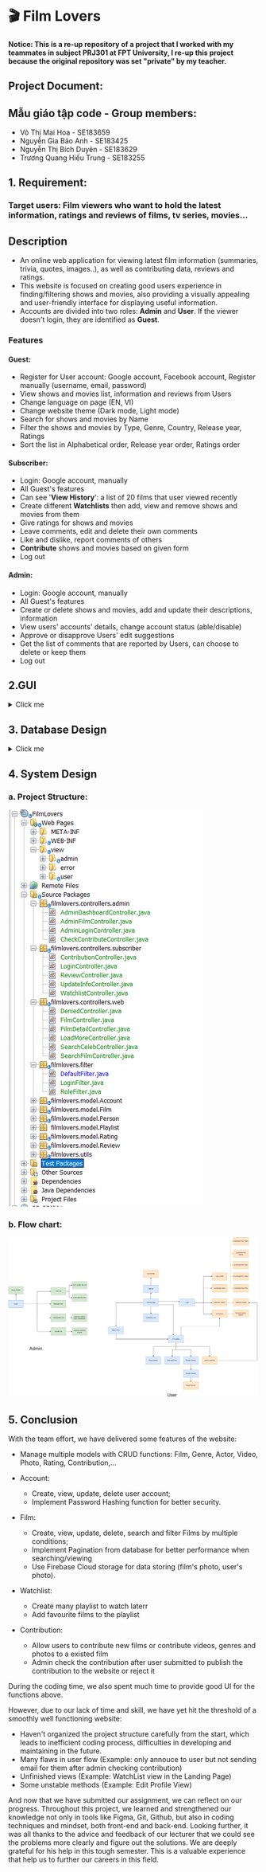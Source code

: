 # 🎬 Film Lovers

#### Notice: This is a re-up repository of a project that I worked with my teammates in subject PRJ301 at FPT University, I re-up this project because the original repository was set "private" by my teacher.

## Project Document:

## Mẫu giáo tập code - Group members:
- Võ Thị Mai Hoa - SE183659
- Nguyễn Gia Bảo Anh - SE183425
- Nguyễn Thị Bích Duyên - SE183629
- Trương Quang Hiếu Trung - SE183255

## 1. Requirement: 
### Target users: Film viewers who want to hold the latest information, ratings and reviews of films, tv series, movies...

## Description

- An online web application for viewing latest film information (summaries, trivia, quotes, images..), as well as contributing data, reviews and ratings.   
- This website is focused on creating good users experience in finding/filtering shows and movies, also providing a visually appealing and user-friendly interface for displaying useful information.   
- Accounts are divided into two roles: **Admin** and **User**. If the viewer doesn't login, they are identified as **Guest**.   

### Features

#### Guest:   
- Register for User account: Google account, Facebook account, Register manually (username, email, password)   
- View shows and movies list, information and reviews from Users   
- Change language on page (EN, VI)   
- Change website theme (Dark mode, Light mode)   
- Search for shows and movies by Name   
- Filter the shows and movies by Type, Genre, Country, Release year, Ratings   
- Sort the list in Alphabetical order, Release year order, Ratings order   

#### Subscriber:
- Login: Google account, manually   
- All Guest's features   
- Can see '**View History**': a list of 20 films that user viewed recently    
- Create different **Watchlists** then add, view and remove shows and movies from them   
- Give ratings for shows and movies    
- Leave comments, edit and delete their own comments   
- Like and dislike, report comments of others
- **Contribute** shows and movies based on given form   
- Log out   

#### Admin:
- Login: Google account, manually   
- All Guest's features   
- Create or delete shows and movies, add and update their descriptions, information   
- View users' accounts' details, change account status (able/disable)   
- Approve or disapprove Users' edit suggestions   
- Get the list of comments that are reported by Users, can choose to delete or keep them
- Log out   

## 2.GUI
<details>
  <summary>Click me</summary><br>
  
  ### 2.1. Common Pages
  
#### a. Sign in & Sign up:
![User Authentication Screen](./images/auth.png)

#### b. Home page
![Homepage](./images/homepage.png)

#### c. Trending films 
![Trending films](./images/trending_films.png)

#### d. Film details and Reviews
![Film details and Reviews](./images/film_details.png)

#### e. Film cast details
![Film cast details](./images/cast_details.png)

### 2.2. Admin Pages

#### a. Login
![Login](./images/adm_login.png)

#### b. Dashboard
![Dashboard](./images/adm_dashboard.png)

#### c. Movie Database
![Movie DB](./images/movie_db.png)

#### d. Add new movie
![Add new movie](./images/add_movie.png)

#### e. Manage users
![Manage users](./images/manage_user.png)

#### f. Manage comments
![Manage comments](./images/manage_comments.png)

</details>


## 3. Database Design
<details>
  <summary>Click me</summary><br>
  <img src="./images/erd.jpg" alt="ERD">
  <img src="./images/rs.jpg" alt="ERD">
</details>

## 4. System Design
### a. Project Structure:
![Project Structure](./images/structure.png)

### b. Flow chart:
![Flowchart](./images/flowchart.png)

## 5. Conclusion
With the team effort, we have delivered some features of the website:

- Manage multiple models with CRUD functions: Film, Genre, Actor, Video, Photo, Rating, Contribution,...

- Account:
    + Create, view, update, delete user account;
    + Implement Password Hashing function for better security.
      
- Film:
    + Create, view, update, delete, search and filter Films by multiple conditions;
    + Implement Pagination from database for better performance when searching/viewing
    + Use Firebase Cloud storage for data storing (film's photo, user's photo).

- Watchlist:
    + Create many playlist to watch laterr
    + Add favourite films to the playlist
 
- Contribution:
    + Allow users to contribute new films or contribute videos, genres and photos to a existed film
    + Admin check the contribution after user submitted to publish the contribution to the website or reject it

During the coding time, we also spent much time to provide good UI for the functions above.

However, due to our lack of time and skill, we have yet hit the threshold of a smoothly well functioning website:
- Haven't organized the project structure carefully from the start, which leads to inefficient coding process, difficulties in developing and maintaining in the future.
- Many flaws in user flow (Example: only annouce to user but not sending email for them after admin checking contribution)
- Unfinished views (Example: WatchList view in the Landing Page)
- Some unstable methods (Example: Edit Profile View)

And now that we have submitted our assignment, we can reflect on our progress. 
Throughout this project, we learned and strengthened our knowledge not only in tools like Figma, Git, Github, but also in coding techniques and mindset, both front-end and back-end. Looking further, it was all thanks to the advice and feedback of our lecturer that we could see the problems more clearly and figure out the solutions. We are deeply grateful for his help in this tough semester. This is a valuable experience that help us to further our careers in this field. 

